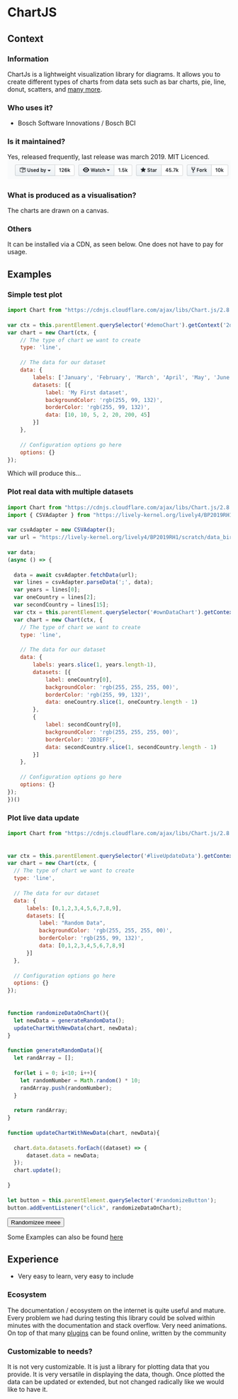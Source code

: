 # ChartJS

## Context
### Information

ChartJs is a lightweight visualization library for diagrams. It allows you to create different types of charts from data sets such as bar charts, pie, line, donut, scatters, and [many more](https://www.chartjs.org/samples/latest/).

### Who uses it?
- Bosch Software Innovations / Bosch BCI


### Is it maintained?
Yes, released frequently, last release was march 2019. MIT Licenced.
![](Screenshot%202019-10-22%20at%2017.14.27.png)

### What is produced as a visualisation?
The charts are drawn on a canvas.

### Others
It can be installed via a CDN, as seen below. One does not have to pay for usage. 
## Examples
### Simple test plot

```javascript {.chartExample}
import Chart from "https://cdnjs.cloudflare.com/ajax/libs/Chart.js/2.8.0/Chart.bundle.js"

var ctx = this.parentElement.querySelector('#demoChart').getContext('2d');
var chart = new Chart(ctx, {
    // The type of chart we want to create
    type: 'line',

    // The data for our dataset
    data: {
        labels: ['January', 'February', 'March', 'April', 'May', 'June', 'July'],
        datasets: [{
            label: 'My First dataset',
            backgroundColor: 'rgb(255, 99, 132)',
            borderColor: 'rgb(255, 99, 132)',
            data: [10, 10, 5, 2, 20, 200, 45]
        }]
    },

    // Configuration options go here
    options: {}
});
```

Which will produce this...

<script>
import boundEval from "src/client/bound-eval.js";
var source = lively.query(this, ".chartExample").textContent
boundEval(source, this).then(r => r.value)
</script>
<canvas id="demoChart"></canvas>


### Plot real data with multiple datasets




</script>

```javascript {.chartExampleOwnData}
import Chart from "https://cdnjs.cloudflare.com/ajax/libs/Chart.js/2.8.0/Chart.bundle.js";
import { CSVAdapter } from "https://lively-kernel.org/lively4/BP2019RH1/scratch/BubbleChartSource/csvAdapter.js";

var csvAdapter = new CSVAdapter();
var url = "https://lively-kernel.org/lively4/BP2019RH1/scratch/data_births.csv";

var data;
(async () => {

  data = await csvAdapter.fetchData(url);
  var lines = csvAdapter.parseData(';', data);
  var years = lines[0];
  var oneCountry = lines[2];
  var secondCountry = lines[15];
  var ctx = this.parentElement.querySelector('#ownDataChart').getContext('2d');
  var chart = new Chart(ctx, {
    // The type of chart we want to create
    type: 'line',

    // The data for our dataset
    data: {
        labels: years.slice(1, years.length-1),
        datasets: [{
            label: oneCountry[0],
            backgroundColor: 'rgb(255, 255, 255, 00)',
            borderColor: 'rgb(255, 99, 132)',
            data: oneCountry.slice(1, oneCountry.length - 1)
        },
        {
            label: secondCountry[0],
            backgroundColor: 'rgb(255, 255, 255, 00)',
            borderColor: '2D3EFF',
            data: secondCountry.slice(1, secondCountry.length - 1)
        }]
    },

    // Configuration options go here
    options: {}
});
})()
```

<script>
import boundEval from "src/client/bound-eval.js";
var source = lively.query(this, ".chartExampleOwnData").textContent
boundEval(source, this).then(r => r.value)
</script>
<canvas id="ownDataChart"></canvas>


### Plot live data update

</script>

```javascript {.chartExampleLiveData}
import Chart from "https://cdnjs.cloudflare.com/ajax/libs/Chart.js/2.8.0/Chart.bundle.js";


var ctx = this.parentElement.querySelector('#liveUpdateData').getContext('2d');
var chart = new Chart(ctx, {
  // The type of chart we want to create
  type: 'line',

  // The data for our dataset
  data: {
      labels: [0,1,2,3,4,5,6,7,8,9],
      datasets: [{
          label: "Random Data",
          backgroundColor: 'rgb(255, 255, 255, 00)',
          borderColor: 'rgb(255, 99, 132)',
          data: [0,1,2,3,4,5,6,7,8,9]
      }]
  },

  // Configuration options go here
  options: {}
});


function randomizeDataOnChart(){
  let newData = generateRandomData();
  updateChartWithNewData(chart, newData);
}

function generateRandomData(){
  let randArray = [];
  
  for(let i = 0; i<10; i++){
    let randomNumber = Math.random() * 10;
    randArray.push(randomNumber);
  }
  
  return randArray;
}

function updateChartWithNewData(chart, newData){

  chart.data.datasets.forEach((dataset) => {
      dataset.data = newData;
  });
  chart.update();
  
}

let button = this.parentElement.querySelector('#randomizeButton');
button.addEventListener("click", randomizeDataOnChart);
```

<script>
import boundEval from "src/client/bound-eval.js";
var source = lively.query(this, ".chartExampleLiveData").textContent
boundEval(source, this).then(r => r.value)
</script>
<canvas id="liveUpdateData"></canvas>
<button id="randomizeButton">Randomizee meee</button>  

Some Examples can also be found [here](https://tobiasahlin.com/blog/chartjs-charts-to-get-you-started/)

## Experience
- Very easy to learn, very easy to include

### Ecosystem
The documentation / ecosystem on the internet is quite useful and mature. Every problem we had during testing this library could be solved within minutes with the documentation and stack overflow. 
Very need animations.
On top of that many [plugins](https://www.chartjs.org/docs/2.7.2/notes/extensions.html) can be found online, written by the community
### Customizable to needs?
It is not very customizable. It is just a library for plotting data that you provide. It is very versatile in displaying the data, though. Once plotted the data can be updated or extended, but not changed radically like we would like to have it. 
